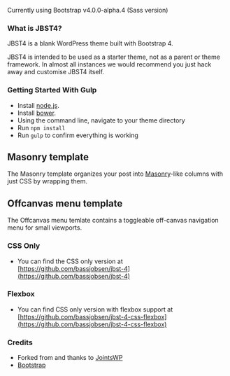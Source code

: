 Currently using Bootstrap v4.0.0-alpha.4 (Sass version)

### What is JBST4?
JBST4 is a blank WordPress theme built with Bootstrap 4.

JBST4 is intended to be used as a starter theme, not as a parent or theme framework. In almost all instances we would recommend you just hack away and customise JBST4 itself.

### Getting Started With Gulp
- Install [node.js](https://nodejs.org).
- Install [bower](http://bower.io).
- Using the command line, navigate to your theme directory
- Run `npm install`
- Run `gulp` to confirm everything is working

## Masonry template
The Masonry template organizes your post into [Masonry](http://masonry.desandro.com/)-like columns with just CSS by wrapping them. 

## Offcanvas menu template
The Offcanvas menu temlate contains a toggleable off-canvas navigation menu for small viewports.

### CSS Only
- You can find the CSS only version at [https://github.com/bassjobsen/jbst-4](https://github.com/bassjobsen/jbst-4)

### Flexbox
- You can find CSS only version with flexbox support at [https://github.com/bassjobsen/jbst-4-css-flexbox](https://github.com/bassjobsen/jbst-4-css-flexbox)

### Credits
- Forked from and thanks to [JointsWP](http://jointswp.com/)
- [Bootstrap](http://getbootstrap.com/)
